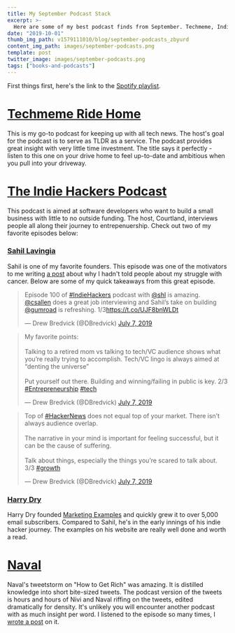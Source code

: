 ```yaml
---
title: My September Podcast Stack
excerpt: >-
  Here are some of my best podcast finds from September. Techmeme, Indie Hackers, and Naval made the list.
date: "2019-10-01"
thumb_img_path: v1579111010/blog/september-podcasts_zbyurd
content_img_path: images/september-podcasts.png
template: post
twitter_image: images/september-podcasts.png
tags: ["books-and-podcasts"]
---
```


First things first, here's the link to the [Spotify playlist](https://open.spotify.com/playlist/1iIresDM5G2Hm5MGQR5njW?si=BFjPCTvIRuSgy6s6bMFU_A).

# [Techmeme Ride Home](https://open.spotify.com/show/1jBNbPVlGUen3sWdd25ho6)

This is my go-to podcast for keeping up with all tech news. The host's goal for the podcast is to serve as TLDR as a service. The podcast provides great insight with very little time investment. The title says it perfectly - listen to this one on your drive home to feel up-to-date and ambitious when you pull into your driveway.

# [The Indie Hackers Podcast](https://www.indiehackers.com/podcast)

This podcast is aimed at software developers who want to build a small business with little to no outside funding. The host, Courtland, interviews people all along their journey to entrepenuership. Check out two of my favorite episodes below:

### [Sahil Lavingia](https://www.indiehackers.com/podcast/100-sahil-lavingia-of-gumroad)

Sahil is one of my favorite founders. This episode was one of the motivators to me writing [a post](/posts/2019-07-16-why-I-didnt-tell-you/) about why I hadn't told people about my struggle with cancer. Below are some of my quick takeaways from this great episode.

<blockquote class="twitter-tweet" data-theme="light"><p lang="en" dir="ltr">Episode 100 of <a href="https://twitter.com/hashtag/IndieHackers?src=hash&amp;ref_src=twsrc%5Etfw">#IndieHackers</a> podcast with <a href="https://twitter.com/shl?ref_src=twsrc%5Etfw">@shl</a> is amazing. <a href="https://twitter.com/csallen?ref_src=twsrc%5Etfw">@csallen</a> does a great job interviewing and Sahil’s take on building <a href="https://twitter.com/gumroad?ref_src=twsrc%5Etfw">@gumroad</a> is refreshing. 1/3<a href="https://t.co/UJF8bnWLDt">https://t.co/UJF8bnWLDt</a></p>&mdash; Drew Bredvick (@DBredvick) <a href="https://twitter.com/DBredvick/status/1147966410490089473?ref_src=twsrc%5Etfw">July 7, 2019</a></blockquote> 
<blockquote class="twitter-tweet" data-conversation="none"><p lang="en" dir="ltr">My favorite points:<br><br>Talking to a retired mom vs talking to tech/VC audience shows what you’re really trying to accomplish. Tech/VC lingo is always aimed at “denting the universe”<br><br>Put yourself out there. Building and winning/failing in public is key. 2/3 <a href="https://twitter.com/hashtag/Entrepreneurship?src=hash&amp;ref_src=twsrc%5Etfw">#Entrepreneurship</a> <a href="https://twitter.com/hashtag/tech?src=hash&amp;ref_src=twsrc%5Etfw">#tech</a></p>&mdash; Drew Bredvick (@DBredvick) <a href="https://twitter.com/DBredvick/status/1147966416009748482?ref_src=twsrc%5Etfw">July 7, 2019</a></blockquote> 
<blockquote class="twitter-tweet" data-conversation="none"><p lang="en" dir="ltr">Top of <a href="https://twitter.com/hashtag/HackerNews?src=hash&amp;ref_src=twsrc%5Etfw">#HackerNews</a> does not equal top of your market. There isn’t always audience overlap. <br><br>The narrative in your mind is important for feeling successful, but it can be the cause of suffering. <br><br>Talk about things, especially the things you’re scared to talk about. 3/3 <a href="https://twitter.com/hashtag/growth?src=hash&amp;ref_src=twsrc%5Etfw">#growth</a></p>&mdash; Drew Bredvick (@DBredvick) <a href="https://twitter.com/DBredvick/status/1147966418262118401?ref_src=twsrc%5Etfw">July 7, 2019</a></blockquote>

### [Harry Dry](https://www.indiehackers.com/podcast/115-quick-chat-with-harry-dry)

Harry Dry founded [Marketing Examples](https://marketingexamples.com) and quickly grew it to over 5,000 email subscribers. Compared to Sahil, he's in the early innings of his indie hacker journey. The examples on his website are really well done and worth a read.

# [Naval](https://nav.al/category/podcast)

Naval's tweetstorm on "How to Get Rich" was amazing. It is distilled knowledge into short bite-sized tweets. The podcast version of the tweets is hours and hours of Nivi and Naval riffing on the tweets, edited dramatically for density. It's unlikely you will encounter another podcast with as much insight per word. I listened to the episode so many times, I [wrote a post](/posts/2019-09-06-how-to-get-rich-notes/) on it.

